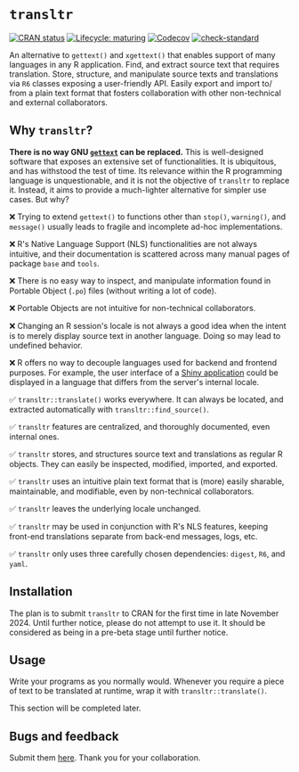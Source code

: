 # `transltr`

<!-- badges: start -->
[![CRAN status](https://www.r-pkg.org/badges/version/transltr)](https://CRAN.R-project.org/package=transltr)
[![Lifecycle: maturing](https://img.shields.io/badge/lifecycle-maturing-blue.svg)](https://lifecycle.r-lib.org/articles/stages.html#maturing)
[![Codecov](https://codecov.io/gh/jeanmathieupotvin/transltr/branch/main/graph/badge.svg?token=ODYHDNR8IB)](https://codecov.io/gh/jeanmathieupotvin/transltr)
[![check-standard](https://github.com/jeanmathieupotvin/transltr/actions/workflows/check-standard.yaml/badge.svg)](https://github.com/jeanmathieupotvin/transltr/actions/workflows/check-standard.yaml)
<!-- badges: end -->

An alternative to `gettext()` and `xgettext()` that enables support of many
languages in any R application. Find, and extract source text that requires
translation. Store, structure, and manipulate source texts and translations
via `R6` classes exposing a user-friendly API. Easily export and import to/
from a plain text format that fosters collaboration with other non-technical
and external collaborators.

## Why `transltr`?

**There is no way GNU [`gettext`](https://www.gnu.org/software/gettext/) can
be replaced.** This is well-designed software that exposes an extensive set
of functionalities. It is ubiquitous, and has withstood the test of time. Its
relevance within the R programming language is unquestionable, and it is not
the objective of `transltr` to replace it. Instead, it aims to provide a
much-lighter alternative for simpler use cases. But why?

&#x274C; Trying to extend `gettext()` to functions other than `stop()`,
`warning()`, and `message()` usually leads to fragile and incomplete
ad-hoc implementations.

&#x274C; R's Native Language Support (NLS) functionalities are not always
intuitive, and their documentation is scattered across many manual pages
of package `base` and `tools`.

&#x274C; There is no easy way to inspect, and manipulate information found in
Portable Object (`.po`) files (without writing a lot of code).

&#x274C; Portable Objects are not intuitive for non-technical collaborators.

&#x274C; Changing an R session's locale is not always a good idea when the
intent is to merely display source text in another language. Doing so may
lead to undefined behavior.

&#x274C; R offers no way to decouple languages used for backend and frontend
purposes. For example, the user interface of a [Shiny application](https://shiny.posit.co/)
could be displayed in a language that differs from the server's internal locale.

&#x2705; `transltr::translate()` works everywhere. It can always be located,
and extracted automatically with `transltr::find_source()`.

&#x2705; `transltr` features are centralized, and thoroughly documented, even
internal ones.

&#x2705; `transltr` stores, and structures source text and translations as
regular R objects. They can easily be inspected, modified, imported, and
exported.

&#x2705; `transltr` uses an intuitive plain text format that is (more) easily
sharable, maintainable, and modifiable, even by non-technical collaborators.

&#x2705; `transltr` leaves the underlying locale unchanged.

&#x2705; `transltr` may be used in conjunction with R's NLS features, keeping
front-end translations separate from back-end messages, logs, etc.

&#x2705; `transltr` only uses three carefully chosen dependencies: `digest`,
`R6`, and `yaml`.

## Installation

The plan is to submit `transltr` to CRAN for the first time in late November
2024. Until further notice, please do not attempt to use it. It should be
considered as being in a pre-beta stage until further notice.

## Usage

Write your programs as you normally would. Whenever you require a piece
of text to be translated at runtime, wrap it with `transltr::translate()`.

This section will be completed later.

## Bugs and feedback

Submit them [here](https://github.com/jeanmathieupotvin/transltr/issues/new).
Thank you for your collaboration.
